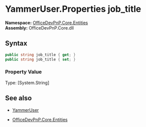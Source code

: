 # YammerUser.Properties job_title
**Namespace:** [OfficeDevPnP.Core.Entities](OfficeDevPnP.Core.Entities.md)  
**Assembly:** OfficeDevPnP.Core.dll  
## Syntax
```C#
public string job_title { get; }
public string job_title { set; }
```

### Property Value
Type: [System.String] 

## See also
- [YammerUser](YammerUser.md) 

- [OfficeDevPnP.Core.Entities](OfficeDevPnP.Core.Entities.md)
